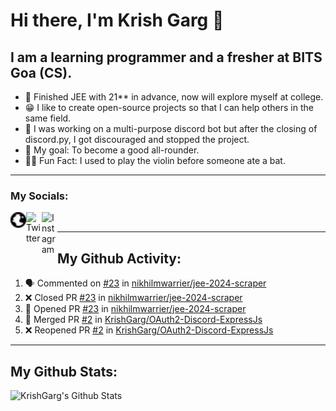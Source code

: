 # Hi there, I'm Krish Garg  👋

## I am a learning programmer and a fresher at BITS Goa (CS).
- 📖 Finished JEE with 21** in advance, now will explore myself at college.
- 😁 I like to create open-source projects so that I can help others in the same field.
- 🤖 I was working on a multi-purpose discord bot but after the closing of discord.py, I got discouraged and stopped the project.
- 🥅 My goal: To become a good all-rounder.
- 👨‍🏭 Fun Fact: I used to play the violin before someone ate a bat.
---
### My Socials:
[<img align="left" alt="Website" width="25px" src="https://raw.githubusercontent.com/iconic/open-iconic/master/svg/globe.svg" />][website]
[<img align="left" alt="Twitter" width="25px" src="https://cdn.jsdelivr.net/npm/simple-icons@v3/icons/twitter.svg" />][twitter]
[<img align="left" alt="Instagram" width="25px" src="https://cdn.jsdelivr.net/npm/simple-icons@v3/icons/instagram.svg" />][instagram]
<br />

---
## My Github Activity:
<!--START_SECTION:activity-->
1. 🗣 Commented on [#23](https://github.com/nikhilmwarrier/jee-2024-scraper/pull/23#issuecomment-2052427909) in [nikhilmwarrier/jee-2024-scraper](https://github.com/nikhilmwarrier/jee-2024-scraper)
2. ❌ Closed PR [#23](https://github.com/nikhilmwarrier/jee-2024-scraper/pull/23) in [nikhilmwarrier/jee-2024-scraper](https://github.com/nikhilmwarrier/jee-2024-scraper)
3. 💪 Opened PR [#23](https://github.com/nikhilmwarrier/jee-2024-scraper/pull/23) in [nikhilmwarrier/jee-2024-scraper](https://github.com/nikhilmwarrier/jee-2024-scraper)
4. 🎉 Merged PR [#2](https://github.com/KrishGarg/OAuth2-Discord-ExpressJs/pull/2) in [KrishGarg/OAuth2-Discord-ExpressJs](https://github.com/KrishGarg/OAuth2-Discord-ExpressJs)
5. ❌ Reopened PR [#2](https://github.com/KrishGarg/OAuth2-Discord-ExpressJs/pull/2) in [KrishGarg/OAuth2-Discord-ExpressJs](https://github.com/KrishGarg/OAuth2-Discord-ExpressJs)
<!--END_SECTION:activity-->

---
## My Github Stats:
<img align="left" alt="KrishGarg's Github Stats" src="https://github-readme-stats.vercel.app/api?username=KrishGarg&show_icons=true&hide_border=true&theme=tokyonight" />

[website]: https://krishgarg.gq/
[twitter]: https://twitter.com/KrishGa95586696
[instagram]: https://www.instagram.com/krishgarg6306/
